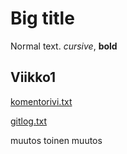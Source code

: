 # Big title
Normal text. *cursive*, **bold**

## Viikko1

[komentorivi.txt](laskarit/viikko1/komentorivi.txt)

[gitlog.txt](laskarit/viikko1/gitlog.txt)

muutos
toinen muutos
